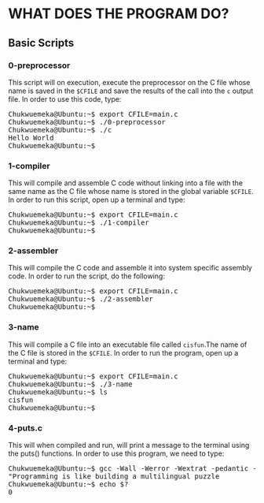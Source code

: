 # WHAT DOES THE PROGRAM DO?

## Basic Scripts

### 0-preprocessor
This script will on execution, execute the preprocessor on the C file whose name is saved in the `$CFILE` and save the results of the call into the `c` output file. In order to use this code, type:
<pre>
Chukwuemeka@Ubuntu:~$ export CFILE=main.c
Chukwuemeka@Ubuntu:~$ ./0-preprocessor
Chukwuemeka@Ubuntu:~$ ./c
Hello World
Chukwuemeka@Ubuntu:~$ _
</pre>

### 1-compiler
This will compile and assemble C code without linking into a file with the same name as the C file whose name is stored in the global variable `$CFILE`. In order to run this script, open up a terminal and type: 
<pre>
Chukwuemeka@Ubuntu:~$ export CFILE=main.c
Chukwuemeka@Ubuntu:~$ ./1-compiler
Chukwuemeka@Ubuntu:~$ __
</pre>

### 2-assembler
This will compile the C code and assemble it into system specific assembly code. In order to run the script, do the following:
<pre>
Chukwuemeka@Ubuntu:~$ export CFILE=main.c
Chukwuemeka@Ubuntu:~$ ./2-assembler
Chukwuemeka@Ubuntu:~$ __
</pre>

### 3-name 
This will compile a C file into an executable file called `cisfun`.The name of the C file is stored in the `$CFILE`. In order to run the program, open up a terminal and type:
<pre>
Chukwuemeka@Ubuntu:~$ export CFILE=main.c
Chukwuemeka@Ubuntu:~$ ./3-name
Chukwuemeka@Ubuntu:~$ ls
cisfun
Chukwuemeka@Ubuntu:~$ 
</pre>


### 4-puts.c 
This will when compiled and run, will print a message to the terminal using the puts() functions. In order to use this program, we need to type:
<pre>
Chukwuemeka@Ubuntu:~$ gcc -Wall -Werror -Wextrat -pedantic -std=gnu89 4-puts.c && ./a.out
"Programming is like building a multilingual puzzle
Chukwuemeka@Ubuntu:~$ echo $?
0
</pre>





















